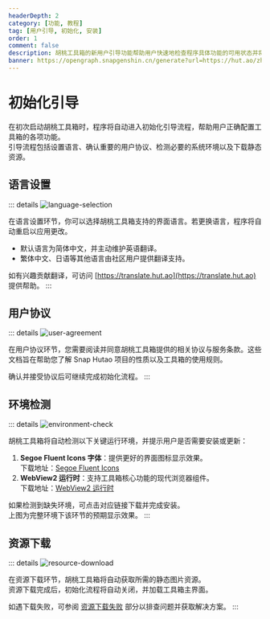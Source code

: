 ```yaml
---
headerDepth: 2
category: [功能, 教程]
tag: [用户引导, 初始化, 安装]
order: 1
comment: false
description: 胡桃工具箱的新用户引导功能帮助用户快速地检查程序具体功能的可用状态并将其设置为可用状态。
banner: https://opengraph.snapgenshin.cn/generate?url=https://hut.ao/zh/features/setup.html
---
```


# 初始化引导

在初次启动胡桃工具箱时，程序将自动进入初始化引导流程，帮助用户正确配置工具箱的各项功能。  
引导流程包括设置语言、确认重要的用户协议、检测必要的系统环境以及下载静态资源。

## 语言设置

::: details
![language-selection](https://img.alicdn.com/imgextra/i4/1797064093/O1CN016IMEtP1g6dyEFo5uK_!!1797064093.png_.webp)

在语言设置环节，你可以选择胡桃工具箱支持的界面语言。若更换语言，程序将自动重启以应用更改。

- 默认语言为简体中文，并主动维护英语翻译。
- 繁体中文、日语等其他语言由社区用户提供翻译支持。

如有兴趣贡献翻译，可访问 [https://translate.hut.ao](https://translate.hut.ao) 提供帮助。
:::

## 用户协议

::: details
![user-agreement](https://img.alicdn.com/imgextra/i2/1797064093/O1CN01SzKgb61g6dy2MZH5s_!!1797064093.png_.webp)

在用户协议环节，您需要阅读并同意胡桃工具箱提供的相关协议与服务条款。这些文档旨在帮助您了解 Snap Hutao 项目的性质以及工具箱的使用规则。

确认并接受协议后可继续完成初始化流程。
:::

## 环境检测

::: details
![environment-check](https://img.alicdn.com/imgextra/i2/1797064093/O1CN01T3lLLI1g6dyDspUsf_!!1797064093.png_.webp)

胡桃工具箱将自动检测以下关键运行环境，并提示用户是否需要安装或更新：

1. **Segoe Fluent Icons 字体**：提供更好的界面图标显示效果。  
   下载地址：[Segoe Fluent Icons](https://aka.ms/SegoeFluentIcons)
2. **WebView2 运行时**：支持工具箱核心功能的现代浏览器组件。  
   下载地址：[WebView2 运行时](https://go.microsoft.com/fwlink/?linkid=2124701)

如果检测到缺失环境，可点击对应链接下载并完成安装。  
上图为完整环境下该环节的预期显示效果。
:::

## 资源下载

::: details
![resource-download](https://img.alicdn.com/imgextra/i1/1797064093/O1CN01QILPRh1g6dyHTUpV9_!!1797064093.png_.webp)

在资源下载环节，胡桃工具箱将自动获取所需的静态图片资源。  
资源下载完成后，初始化流程将自动关闭，并加载工具箱主界面。

如遇下载失败，可参阅 [资源下载失败](../advanced/exceptions#资源下载失败) 部分以排查问题并获取解决方案。
:::
